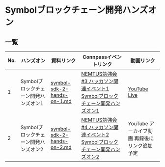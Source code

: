 # Symbolブロックチェーン開発ハンズオン

## 一覧

| No. | ハンズオン                            | 資料リンク                                                | Connpassイベントリンク                                                                                                     | 動画リンク                                                  |
| --- | ------------------------------------- | --------------------------------------------------------- | -------------------------------------------------------------------------------------------------------------------------- | ----------------------------------------------------------- |
| 1   | Symbolブロックチェーン開発ハンズオン1 | [symbol-sdk-2-hands-on-1.md](/symbol-sdk-2-hands-on-1.md) | [NEMTUS勉強会 #3 ハッカソン関連イベント1 Symbolブロックチェーン開発ハンズオン1](https://nemtus.connpass.com/event/272100/) | [YouTube Live](https://www.youtube.com/watch?v=fEtx9pvWj2A) |
| 2   | Symbolブロックチェーン開発ハンズオン2 | [symbol-sdk-2-hands-on-2.md](/symbol-sdk-2-hands-on-2.md) | [NEMTUS勉強会 #4 ハッカソン関連イベント2 Symbolブロックチェーン開発ハンズオン2](https://nemtus.connpass.com/event/272490/) | YouTube アーカイブ動画 再録後にリンク追加予定               |
